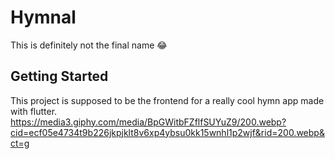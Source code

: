 # Hymnal

This is definitely not the final name 😂

## Getting Started

This project is supposed to be the frontend for a really cool hymn app made with flutter.
https://media3.giphy.com/media/BpGWitbFZflfSUYuZ9/200.webp?cid=ecf05e4734t9b226jkpjklt8v6xp4ybsu0kk15wnhl1p2wjf&rid=200.webp&ct=g
